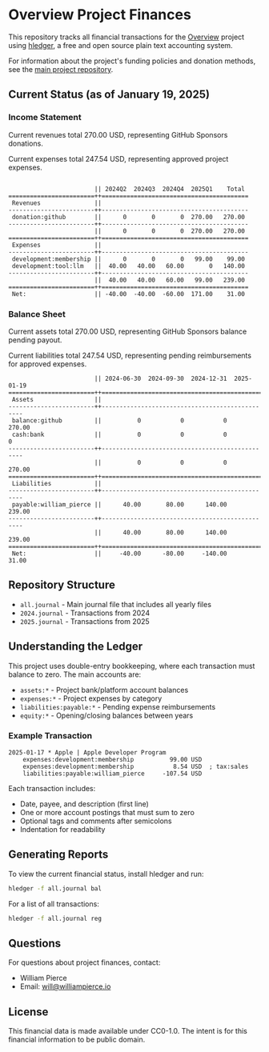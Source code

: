 # Overview Project Finances

This repository tracks all financial transactions for the [Overview](https://github.com/williamcpierce/Overview) project using [hledger](https://hledger.org/), a free and open source plain text accounting system.

For information about the project's funding policies and donation methods, see the [main project repository](https://github.com/williamcpierce/Overview).

## Current Status (as of January 19, 2025)

### Income Statement

Current revenues total 270.00 USD, representing GitHub Sponsors donations.

Current expenses total 247.54 USD, representing approved project expenses.

```

                        || 2024Q2  2024Q3  2024Q4  2025Q1    Total
========================++=========================================
 Revenues               ||
------------------------++-----------------------------------------
 donation:github        ||      0       0       0  270.00   270.00
------------------------++-----------------------------------------
                        ||      0       0       0  270.00   270.00
========================++=========================================
 Expenses               ||
------------------------++-----------------------------------------
 development:membership ||      0       0       0   99.00    99.00
 development:tool:llm   ||  40.00   40.00   60.00       0   140.00
------------------------++-----------------------------------------
                        ||  40.00   40.00   60.00   99.00   239.00
========================++=========================================
 Net:                   || -40.00  -40.00  -60.00  171.00    31.00
```

### Balance Sheet

Current assets total 270.00 USD, representing GitHub Sponsors balance pending payout.

Current liabilities total 247.54 USD, representing pending reimbursements for approved expenses.

```
                        || 2024-06-30  2024-09-30  2024-12-31  2025-01-19
========================++================================================
 Assets                 ||
------------------------++------------------------------------------------
 balance:github         ||          0           0           0      270.00
 cash:bank              ||          0           0           0           0
------------------------++------------------------------------------------
                        ||          0           0           0      270.00
========================++================================================
 Liabilities            ||
------------------------++------------------------------------------------
 payable:william_pierce ||      40.00       80.00      140.00      239.00
------------------------++------------------------------------------------
                        ||      40.00       80.00      140.00      239.00
========================++================================================
 Net:                   ||     -40.00      -80.00     -140.00       31.00
```

## Repository Structure

-   `all.journal` - Main journal file that includes all yearly files
-   `2024.journal` - Transactions from 2024
-   `2025.journal` - Transactions from 2025

## Understanding the Ledger

This project uses double-entry bookkeeping, where each transaction must balance to zero. The main accounts are:

-   `assets:*` - Project bank/platform account balances
-   `expenses:*` - Project expenses by category
-   `liabilities:payable:*` - Pending expense reimbursements
-   `equity:*` - Opening/closing balances between years

### Example Transaction

```
2025-01-17 * Apple | Apple Developer Program
    expenses:development:membership          99.00 USD
    expenses:development:membership           8.54 USD  ; tax:sales
    liabilities:payable:william_pierce     -107.54 USD
```

Each transaction includes:

-   Date, payee, and description (first line)
-   One or more account postings that must sum to zero
-   Optional tags and comments after semicolons
-   Indentation for readability

## Generating Reports

To view the current financial status, install hledger and run:

```bash
hledger -f all.journal bal
```

For a list of all transactions:

```bash
hledger -f all.journal reg
```

## Questions

For questions about project finances, contact:

-   William Pierce
-   Email: will@williampierce.io

## License

This financial data is made available under CC0-1.0. The intent is for this financial information to be public domain.
